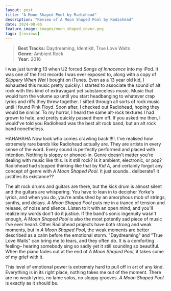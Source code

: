 ```yaml
---
layout: post
title: "A Moon Shaped Pool by Radiohead"
description: "Review of A Moon Shaped Pool by Radiohead"
date: 2024-08-05
feature_image: images/moon_shaped_cover.png
tags: [reviews]
---
```


>**Best Tracks:** Daydreaming, Identikit, True Love Waits<br>
>**Genre:** Ambient Rock<br>
>**Year:** 2016

I was just turning 13 when U2 forced *Songs of Innocence* into my iPod. It was one of the first records I was ever exposed to, along with a copy of *Slippery When Wet* I bought on iTunes. Even as a 13 year old kid, I exhausted this music pretty quickly. I started to associate the sound of alt rock with this kind of extravagant yet substanceless music. Music that would turn the volume up until you start headbanging to whatever crap lyrics and riffs they threw together. I sifted through all sorts of rock music until I found Pink Floyd. Soon after, I checked out Radiohead, hoping they would be similar. To my horror, I heard the same alt-rock textures I had grown to hate, and pretty quickly passed them off. If you asked me then, I would've told you Radiohead was the best alt rock band, but an alt rock band nonetheless.  

<!--more-->

HAHAHAHA Now look who comes crawling back!!!!!. I've realised how extremely rare bands like Radiohead actually are. They are artists in every sense of the word. Every sound is perfectly performed and placed with intention. Nothing is sloppy or phoned-in. Genre doesn't matter you're dealing with music like this. Is it still rock? Is it ambient, electronic, or pop? Radiohead had stopped thinking like that by *Kid A*, and certainly forgot any concept of genre with *A Moon Shaped Pool*.  It just sounds.. deliberate? it justifies its existance??

The alt rock drums and guitars are there, but the kick drum is almost silent and the guitars are whispering. You have to lean in to decipher Yorke's lyrics, and when you do, you're ambushed by an amorphous mob of strings, synths, and delays. *A Moon Shaped Pool* puts me in a trance of tension and release, of noise and silence. Listen to it with an open mind, and you'll realize my words don't do it justice.  If the band's sonic ingenuity wasn't enough, *A Moon Shaped Pool* is also the most potently sad piece of music I've ever heard. Other Radiohead projects have both strong and weak moments, but in *A Moon Shaped Pool*, the weak moments are better described as a calm before the emotional storm.  "Daydreaming" and "True Love Waits" can bring me to tears, and they often do. It is a comforting feeling– hearing somebody sing so sadly yet it still sounding so beautiful. When the piano fades out at the end of *A Moon Shaped Pool*, it takes some of my grief with it.

This level of emotional power is extremely hard to pull off in art of any kind. Everything is in its right place, nothing takes me out of the moment. There are no weak lyrics, no lame solos, no sloppy grooves. *A Moon Shaped Pool* is exactly as it should be.